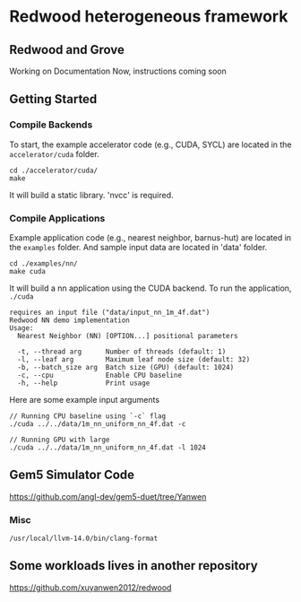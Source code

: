 # Redwood heterogeneous framework

## Redwood and Grove

Working on Documentation Now, instructions coming soon

## Getting Started

### Compile Backends

To start, the example accelerator code (e.g., CUDA, SYCL) are located in the `accelerator/cuda` folder.

```
cd ./accelerator/cuda/
make
```

It will build a static library. 'nvcc' is required. 

### Compile Applications

Example application code (e.g., nearest neighbor, barnus-hut) are located in the `examples` folder. And sample input data are located in 'data' folder. 

```
cd ./examples/nn/
make cuda
```

It will build a nn application using the CUDA backend. To run the application, `./cuda`

```
requires an input file ("data/input_nn_1m_4f.dat")
Redwood NN demo implementation
Usage:
  Nearest Neighbor (NN) [OPTION...] positional parameters

  -t, --thread arg      Number of threads (default: 1)
  -l, --leaf arg        Maximum leaf node size (default: 32)
  -b, --batch_size arg  Batch size (GPU) (default: 1024)
  -c, --cpu             Enable CPU baseline
  -h, --help            Print usage
```

Here are some example input arguments

```
// Running CPU baseline using `-c` flag
./cuda ../../data/1m_nn_uniform_nn_4f.dat -c

// Running GPU with large 
./cuda ../../data/1m_nn_uniform_nn_4f.dat -l 1024

```

## Gem5 Simulator Code

https://github.com/angl-dev/gem5-duet/tree/Yanwen

### Misc

`/usr/local/llvm-14.0/bin/clang-format`

## Some workloads lives in another repository

https://github.com/xuyanwen2012/redwood



